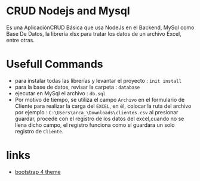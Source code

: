 # CRUD Nodejs and Mysql
Es una AplicaciónCRUD Básica que usa NodeJs en el Backend, MySql como Base De Datos, 
la librería xlsx para tratar los datos de un archivo Excel, entre otras.


# Usefull Commands
- para instalar todas las librerías y levantar el proyecto : `init install`
- para la base de datos, revisar la carpeta : `database`
- ejecutar en MySql el archivo : `db.sql`
- Por motivo de tiempo, se utiliza el campo `Archivo` en el formulario de Cliente para realizar la carga del `EXCEL`,
en él, colocar la ruta del archivo por ejemplo : `C:\Users\arca_\Downloads\clientes.csv` al presionar guardar, procede con el registro de los datos del excel,cuando no se llena dicho campo, el registro funciona como sí guardara un solo registro de `Cliente`.

# links
- [bootstrap 4 theme](https://bootswatch.com/4/lux/bootstrap.min.css)
